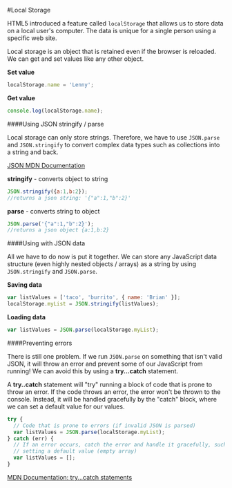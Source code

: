 #Local Storage

HTML5 introduced a feature called `localStorage` that allows us to store data on a local user's computer. The data is unique for a single person using a specific web site.

Local storage is an object that is retained even if the browser is reloaded. We can get and set values like any other object.

**Set value**

```js
localStorage.name = 'Lenny';
```

**Get value**
```js
console.log(localStorage.name);
```

####Using JSON stringify / parse

Local storage can only store strings. Therefore, we have to use `JSON.parse` and `JSON.stringify` to convert complex data types such as collections into a string and back.

[JSON MDN Documentation](https://developer.mozilla.org/en-US/docs/Web/JavaScript/Reference/Global_Objects/JSON)

**stringify** - converts object to string

```js
JSON.stringify({a:1,b:2});
//returns a json string: '{"a":1,"b":2}'
```

**parse** - converts string to object

```javascript
JSON.parse('{"a":1,"b":2}');
//returns a json object {a:1,b:2}
```

####Using with JSON data

All we have to do now is put it together. We can store any JavaScript data structure (even highly nested objects / arrays) as a string by using `JSON.stringify` and `JSON.parse`.

**Saving data**

```js
var listValues = ['taco', 'burrito', { name: 'Brian' }];
localStorage.myList = JSON.stringify(listValues);
```

**Loading data**

```js
var listValues = JSON.parse(localStorage.myList);
```

####Preventing errors

There is still one problem. If we run `JSON.parse` on something that isn't valid JSON, it will throw an error and prevent some of our JavaScript from running! We can avoid this by using a **try...catch** statement.

A **try..catch** statement will "try" running a block of code that is prone to throw an error. If the code throws an error, the error won't be thrown to the console. Instead, it will be handled gracefully by the "catch" block, where we can set a default value for our values.

```js
try {
  // Code that is prone to errors (if invalid JSON is parsed)
  var listValues = JSON.parse(localStorage.myList);
} catch (err) {
  // If an error occurs, catch the error and handle it gracefully, such as
  // setting a default value (empty array)
  var listValues = [];
}
```

[MDN Documentation: try...catch statements](https://developer.mozilla.org/en-US/docs/Web/JavaScript/Reference/Statements/try...catch)
